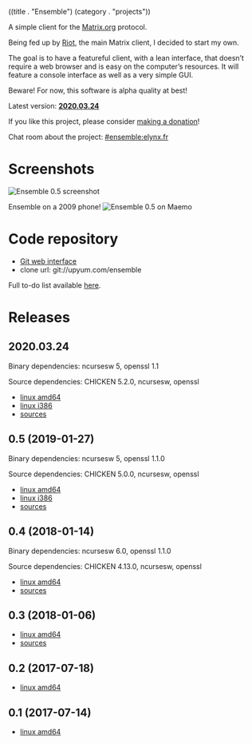 ((title . "Ensemble")
 (category . "projects"))

A simple client for the [Matrix.org](https://matrix.org/) protocol.

Being fed up by [Riot](https://riot.im/), the main Matrix client, I decided to start my own.

The goal is to have a featureful client, with a lean interface, that doesn’t require a web browser and is easy on the computer’s resources. It will feature a console interface as well as a very simple GUI.

Beware! For now, this software is alpha quality at best!

Latest version: **[2020.03.24](#releases)**

If you like this project, please consider [making a donation](../donate.xhtml)!

Chat room about the project: [#ensemble:elynx.fr](https://matrix.to/#/#ensemble:elynx.fr)

# Screenshots

![Ensemble 0.5 screenshot](/projects/ensemble/screenshots/ensemble-0.5.png)

Ensemble on a 2009 phone!
![Ensemble 0.5 on Maemo](/projects/ensemble/screenshots/ensemble-0.5-n900.png)

# Code repository

- [Git web interface](https://www.upyum.com/cgit.cgi/ensemble/)
- clone url: git://upyum.com/ensemble

Full to-do list available [here](/cgit.cgi/ensemble/tree/README.md).

# Releases

## 2020.03.24

Binary dependencies: ncursesw 5, openssl 1.1

Source dependencies: CHICKEN 5.2.0, ncursesw, openssl

- [linux amd64](/projects/ensemble/releases/ensemble-2020.03.24-linux-amd64.tar.gz)
- [linux i386](/projects/ensemble/releases/ensemble-2020.03.24-linux-i386.tar.gz)
- [sources](/projects/ensemble/releases/ensemble-2020.03.24.tar.gz)

## 0.5 (2019-01-27)

Binary dependencies: ncursesw 5, openssl 1.1.0

Source dependencies: CHICKEN 5.0.0, ncursesw, openssl

- [linux amd64](/projects/ensemble/releases/ensemble-0.5-linux-amd64.tgz)
- [linux i386](/projects/ensemble/releases/ensemble-0.5-linux-i386.tgz)
- [sources](/projects/ensemble/releases/ensemble-0.5-src.tgz)

## 0.4 (2018-01-14)

Binary dependencies: ncursesw 6.0, openssl 1.1.0

Source dependencies: CHICKEN 4.13.0, ncursesw, openssl

- [linux amd64](/projects/ensemble/releases/ensemble-0.4-linux-amd64.tgz)
- [sources](/projects/ensemble/releases/ensemble-0.4-src.tgz)

## 0.3 (2018-01-06)
- [linux amd64](/projects/ensemble/releases/ensemble-0.3-linux-amd64.tgz)
- [sources](/projects/ensemble/releases/ensemble-0.3-src.tgz)

## 0.2 (2017-07-18)
- [linux amd64](/projects/ensemble/releases/ensemble-0.2-linux-amd64.tgz)

## 0.1 (2017-07-14)
- [linux amd64](/projects/ensemble/releases/matrix-client-0.1-linux-amd64.tgz)
